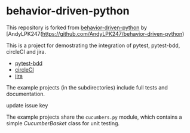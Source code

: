 # behavior-driven-python
This repository is forked from [behavior-driven-python](https://github.com/AndyLPK247/behavior-driven-python) by [AndyLPK247(https://github.com/AndyLPK247/behavior-driven-python)

This is a project for demostrating the integration of pytest, pytest-bdd, circleCI and jira.
* [pytest-bdd](https://github.com/pytest-dev/pytest-bdd)
* [circleCI](https://circleci.com/)
* [jira](https://www.atlassian.com/software/jira)

The example projects (in the subdirectories)
include full tests and documentation.

update issue key

The example projects share the `cucumbers.py` module,
which contains a simple *CucumberBasket* class for unit testing.
